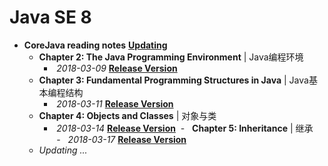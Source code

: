 # Java SE 8

- **CoreJava reading notes** **[Updating]()**
  -   **Chapter 2: The Java Programming Environment** | Java编程环境
      -   ​	*2018-03-09* [**Release Version**]()
  -   **Chapter 3: Fundamental Programming Structures in Java** | Java基本编程结构
      -   ​	*2018-03-11* [**Release Version**]()
  -   **Chapter 4: Objects and Classes** | 对象与类
      -   ​	*2018-03-14* [**Release Version**]()
  -   **Chapter 5: Inheritance** | 继承
      -   ​	*2018-03-17* [**Release Version**]()
  -   *Updating ...*


